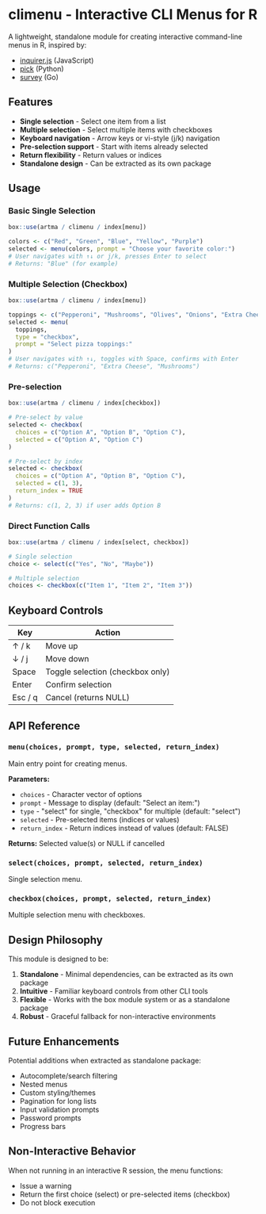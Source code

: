# climenu - Interactive CLI Menus for R

A lightweight, standalone module for creating interactive command-line menus in R, inspired by:

- [inquirer.js](https://github.com/SBoudrias/Inquirer.js) (JavaScript)
- [pick](https://github.com/wong2/pick) (Python)
- [survey](https://github.com/AlecAivazis/survey) (Go)

## Features

- **Single selection** - Select one item from a list
- **Multiple selection** - Select multiple items with checkboxes
- **Keyboard navigation** - Arrow keys or vi-style (j/k) navigation
- **Pre-selection support** - Start with items already selected
- **Return flexibility** - Return values or indices
- **Standalone design** - Can be extracted as its own package

## Usage

### Basic Single Selection

```r
box::use(artma / climenu / index[menu])

colors <- c("Red", "Green", "Blue", "Yellow", "Purple")
selected <- menu(colors, prompt = "Choose your favorite color:")
# User navigates with ↑↓ or j/k, presses Enter to select
# Returns: "Blue" (for example)
```

### Multiple Selection (Checkbox)

```r
box::use(artma / climenu / index[menu])

toppings <- c("Pepperoni", "Mushrooms", "Olives", "Onions", "Extra Cheese")
selected <- menu(
  toppings,
  type = "checkbox",
  prompt = "Select pizza toppings:"
)
# User navigates with ↑↓, toggles with Space, confirms with Enter
# Returns: c("Pepperoni", "Extra Cheese", "Mushrooms")
```

### Pre-selection

```r
box::use(artma / climenu / index[checkbox])

# Pre-select by value
selected <- checkbox(
  choices = c("Option A", "Option B", "Option C"),
  selected = c("Option A", "Option C")
)

# Pre-select by index
selected <- checkbox(
  choices = c("Option A", "Option B", "Option C"),
  selected = c(1, 3),
  return_index = TRUE
)
# Returns: c(1, 2, 3) if user adds Option B
```

### Direct Function Calls

```r
box::use(artma / climenu / index[select, checkbox])

# Single selection
choice <- select(c("Yes", "No", "Maybe"))

# Multiple selection
choices <- checkbox(c("Item 1", "Item 2", "Item 3"))
```

## Keyboard Controls

| Key | Action |
|-----|--------|
| ↑ / k | Move up |
| ↓ / j | Move down |
| Space | Toggle selection (checkbox only) |
| Enter | Confirm selection |
| Esc / q | Cancel (returns NULL) |

## API Reference

### `menu(choices, prompt, type, selected, return_index)`

Main entry point for creating menus.

**Parameters:**

- `choices` - Character vector of options
- `prompt` - Message to display (default: "Select an item:")
- `type` - "select" for single, "checkbox" for multiple (default: "select")
- `selected` - Pre-selected items (indices or values)
- `return_index` - Return indices instead of values (default: FALSE)

**Returns:** Selected value(s) or NULL if cancelled

### `select(choices, prompt, selected, return_index)`

Single selection menu.

### `checkbox(choices, prompt, selected, return_index)`

Multiple selection menu with checkboxes.

## Design Philosophy

This module is designed to be:

1. **Standalone** - Minimal dependencies, can be extracted as its own package
2. **Intuitive** - Familiar keyboard controls from other CLI tools
3. **Flexible** - Works with the box module system or as a standalone package
4. **Robust** - Graceful fallback for non-interactive environments

## Future Enhancements

Potential additions when extracted as standalone package:

- Autocomplete/search filtering
- Nested menus
- Custom styling/themes
- Pagination for long lists
- Input validation prompts
- Password prompts
- Progress bars

## Non-Interactive Behavior

When not running in an interactive R session, the menu functions:

- Issue a warning
- Return the first choice (select) or pre-selected items (checkbox)
- Do not block execution

